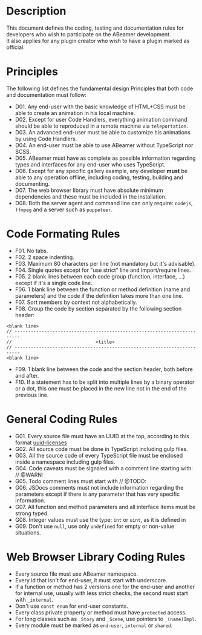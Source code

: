 <!--- @uuid: dd535f15-994e-479c-a280-e2ba94f22699 -->
<!--- @author: Alexandre Bento Freire -->
# Description

This document defines the coding, testing and documentation rules for developers
who wish to participate on the ABeamer development.  
It also applies for any plugin creator who wish to have a plugin marked as official.  

# Principles

The following list defines the fundamental design Principles that both code and documentation must follow:  
  
- D01. Any end-user with the basic knowledge of HTML+CSS must be able to create an animation in his local machine.
- D02. Except for user Code Handlers, everything animation command should be able to reproduced in a remote machine via `teleportation`.
- D03. An advanced end-user must be able to customize his animations by using Code Handlers.
- D04. An end-user must be able to use ABeamer without TypeScript nor SCSS.
- D05. ABeamer must have as complete as possible information regarding types and interfaces for any end-user who uses TypeScript.
- D06. Except for any specific gallery example, any developer **must** be able to any operation offline, including coding, testing, building and documenting.
- D07. The web browser library must have absolute minimum dependencies and these must be included in the installation.
- D08. Both the server agent and command line can only require: `nodejs`, `ffmpeg` and a server such as `puppeteer`.

# Code Formating Rules

- F01. No tabs.
- F02. 2 space indenting.
- F03. Maximum 80 characters per line (not mandatory but it's advisable).
- F04. Single quotes except for "use strict" line and import/require lines.
- F05. 2 blank lines between each code group (function, interface, ...) except if it's a single code line.
- F06. 1 blank line between the function or method definition (name and parameters) and the code if the definition takes more than one line.
- F07. Sort members by context not alphabetically.
- F08. Group the code by section separated by the following section header:
```
<blank line>
// ------------------------------------------------------------------------
//                               <title>
// ------------------------------------------------------------------------
<blank line>
```
- F09. 1 blank line between the code and the section header, both before and after.
- F10. If a statement has to be split into multiple lines by a binary operator or a dot,
this one must be placed in the new line not in the end of the previous line.

# General Coding Rules

- G01. Every source file must have an UUID at the top, according 
to this format [uuid-licenses](https://github.com/a-bentofreire/uuid-licenses)
- G02. All source code must be done in TypeScript including gulp files.
- G03. All the source code of every TypeScript file must be enclosed inside a namespace including gulp files.
- G04. Code caveats must be signaled with a comment line starting with: // @WARN:
- G05. Todo comment lines must start with // @TODO:
- G06. JSDocs comments must not include information regarding the parameters 
except if there is any parameter that has very specific information.
- G07. All function and method parameters and all interface items must be strong typed.
- G08. Integer values must use the type: `int` or `uint`, as it is defined in [](https://github.com/a-bentofreire/scalartypes)
- G09. Don't use `null`, use only `undefined` for empty or non-value situations.

# Web Browser Library Coding Rules

- Every source file must use ABeamer namespace.
- Every id that isn't for end-user, it must start with underscore.
- If a function or method has 2 versions one for the end-user and another for internal use, usually with less strict checks, the second must start with `_internal`.
- Don't use `const enum` for end-user constants.
- Every class private property or method must have `protected` access.
- For long classes such as `_Story` and `_Scene`, use pointers to `_(name)Impl`.
- Every module must be marked as `end-user`, `internal` or `shared`.

<!--- @TODO: Describe the rules for documentation, testing, building -->
